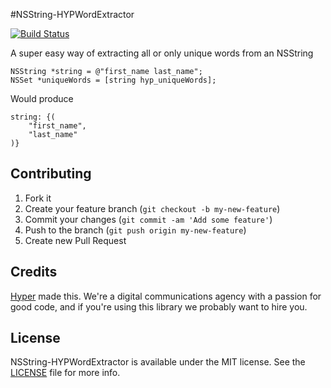 #NSString-HYPWordExtractor

[![Build Status](https://img.shields.io/travis/hyperoslo/NSString-HYPWordExtractor.svg?style=flat)](https://travis-ci.org/hyperoslo/NSString-HYPWordExtractor)

A super easy way of extracting all or only unique words from an NSString

``` objc
NSString *string = @"first_name last_name";
NSSet *uniqueWords = [string hyp_uniqueWords];
```

Would produce

```
string: {(
    "first_name",
    "last_name"
)}
```

## Contributing

1. Fork it
2. Create your feature branch (`git checkout -b my-new-feature`)
3. Commit your changes (`git commit -am 'Add some feature'`)
4. Push to the branch (`git push origin my-new-feature`)
5. Create new Pull Request

## Credits

[Hyper](http://hyper.no) made this. We're a digital communications agency with a passion for good code,
and if you're using this library we probably want to hire you.

## License

NSString-HYPWordExtractor is available under the MIT license. See the [LICENSE](https://github.com/hyperoslo/NSString-HYPWordExtractor/raw/develop/LICENSE.md) file for more info.
